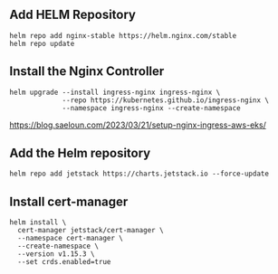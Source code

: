 
## Add HELM Repository
```shell
helm repo add nginx-stable https://helm.nginx.com/stable
helm repo update
```

## Install the Nginx Controller
```shell
helm upgrade --install ingress-nginx ingress-nginx \
             --repo https://kubernetes.github.io/ingress-nginx \
             --namespace ingress-nginx --create-namespace
```

https://blog.saeloun.com/2023/03/21/setup-nginx-ingress-aws-eks/

## Add the Helm repository
```shell
helm repo add jetstack https://charts.jetstack.io --force-update
```

## Install cert-manager
```shell
helm install \
  cert-manager jetstack/cert-manager \
  --namespace cert-manager \
  --create-namespace \
  --version v1.15.3 \
  --set crds.enabled=true
```